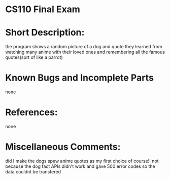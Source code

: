 # CS110 Final Exam

# Short Description: 
the program shows a random picture of a dog and quote they learned from watching many anime with their loved ones and remembering all the famous quotes(sort of like a parrot)

# Known Bugs and Incomplete Parts
none
# References: 
none
# Miscellaneous Comments: 
did I make the dogs spew anime quotes as my first choice of course!! not because the dog fact APIs didn't work and gave 500 error codes so the data couldnt be transfered